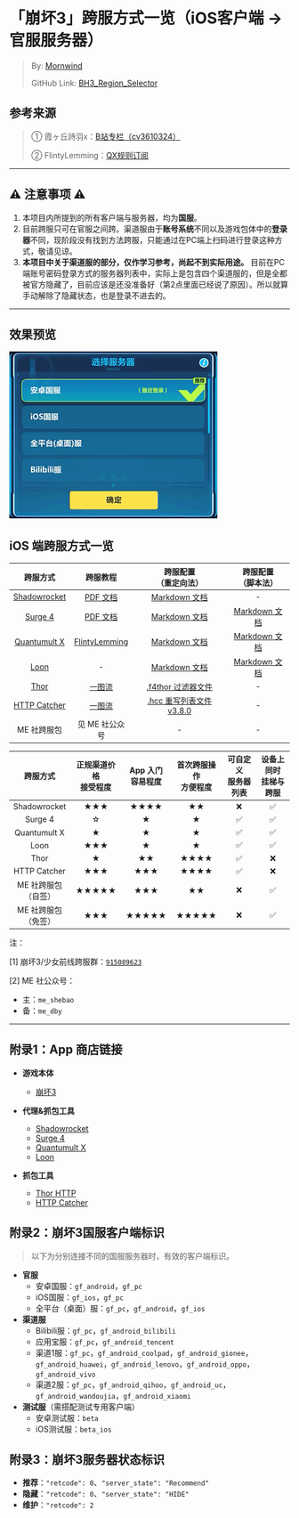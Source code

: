 # 「崩坏3」跨服方式一览（iOS客户端 → 官服服务器）
 > By: [Mornwind](https://blog.mornwind.cc)
 > 
 > GitHub Link: [BH3_Region_Selector](https://github.com/Mornwind/BH3_Region_Selector) 

## 参考来源
 > ① 霞ヶ丘詩羽x：[B站专栏（cv3610324）](https://www.bilibili.com/read/cv3610324)
 > 
 > ② FlintyLemming：[QX规则订阅](https://git.flinty.moe/root/BH3_Region_Selector)

---

## ⚠️ 注意事项 ⚠️
1. 本项目内所提到的所有客户端与服务器，均为**国服**。
2. 目前跨服只可在官服之间跨。渠道服由于**账号系统**不同以及游戏包体中的**登录器**不同，现阶段没有找到方法跨服，只能通过在PC端上扫码进行登录这种方式，敬请见谅。
3. **本项目中关于渠道服的部分，仅作学习参考，尚起不到实际用途。** 目前在PC端账号密码登录方式的服务器列表中，实际上是包含四个渠道服的，但是全都被官方隐藏了，目前应该是还没准备好（第2点里面已经说了原因）。所以就算手动解除了隐藏状态，也是登录不进去的。

---

## 效果预览
![国服服务器列表预览](/bh3_region_list_preview.gif)

## iOS 端跨服方式一览

| 跨服方式 | 跨服教程 | 跨服配置<br/>（重定向法） | 跨服配置<br/>（脚本法） |
| :-: | :-: | :-: | :-: |
| [Shadowrocket](https://apps.apple.com/app/id932747118) | [PDF 文档](/Shadowrocket/Shadowrocket_Guide.pdf) | [Markdown 文档](/Shadowrocket/README.md) | - |
| [Surge 4](https://apps.apple.com/app/id1442620678) | [PDF 文档](/Surge_4/Surge_4_Guide.pdf) | [Markdown 文档](/Surge_4/README.md) | [Markdown 文档](/Surge_4/README.md) |
| [Quantumult X](https://apps.apple.com/app/id1443988620) | [FlintyLemming](https://git.flinty.moe/root/BH3_Region_Selector/-/blob/master/README.md) | [Markdown 文档](/Quantumult_X/README.md) | [Markdown 文档](/Quantumult_X/README.md) |
| [Loon](https://apps.apple.com/app/id1373567447) | - | [Markdown 文档](/Surge_4/README.md) | [Markdown 文档](/Surge_4/README.md) |
| [Thor](https://apps.apple.com/app/id1210562295) | [一图流](/Thor/BH3_SwitchServer_Guide_Thor.jpg) | [.f4thor 过滤器文件](/Thor/bh3_region_selector.f4thor) | - |
| [HTTP Catcher](https://apps.apple.com/app/id1445874902) | [一图流](/HTTP_Catcher/BH3_SwitchServer_Guide_HTTP_Catcher.jpg) | [.hcc 重写列表文件 v3.8.0](/HTTP_Catcher/bh3_region_selector_v3.8.0.hcc) | - |
| ME 社跨服包 | 见 ME 社公众号 | - | - |

| 跨服方式 | 正规渠道价格<br/>接受程度 | App 入门<br/>容易程度 | 首次跨服操作<br/>方便程度 | 可自定义<br/>服务器列表 | 设备上同时<br/>挂梯与跨服 |
| :-: | :-: | :-: | :-: | :-: | :-: |
| Shadowrocket | ★★★ | ★★★★ | ★★ | ❌ | ✅ |
| Surge 4 | ☆ | ★ | ★ | ✅ | ✅ |
| Quantumult X | ★ | ★ | ★ | ✅ | ✅ |
| Loon | ★★★ | ★ | ★ | ✅ | ✅ |
| Thor | ★ | ★★ | ★★★★ | ✅ | ❌ |
| HTTP Catcher | ★★★ | ★★★ | ★★★★ | ✅ | ❌ |
| ME 社跨服包<br/>（自签） | ★★★★★ | ★★★ | ★★ | ❌ | ✅ |
| ME 社跨服包<br/>（免签） | ★★★ | ★★★★★ | ★★★★★ | ❌ | ✅ |

注：

[1] 崩坏3/少女前线跨服群：[`915089623`](https://jq.qq.com/?_wv=1027&k=5rnvPAT)

[2] ME 社公众号：

  - 主：`me_shebao`
  - 备：`me_dby`

---

## 附录1：App 商店链接
- **游戏本体**
  - [崩坏3](https://apps.apple.com/app/id1143402987)

- **代理&抓包工具**
  - [Shadowrocket](https://apps.apple.com/app/id932747118)
  - [Surge 4](https://apps.apple.com/app/id1442620678)
  - [Quantumult X](https://apps.apple.com/app/id1443988620)
  - [Loon](https://apps.apple.com/app/id1373567447)
- **抓包工具**
  - [Thor HTTP](https://apps.apple.com/app/id1210562295)
  - [HTTP Catcher](https://apps.apple.com/app/id1445874902)

## 附录2：崩坏3国服客户端标识
 > 以下为分别连接不同的国服服务器时，有效的客户端标识。

- **官服**
  - 安卓国服：`gf_android`，`gf_pc`
  - iOS国服：`gf_ios`，`gf_pc`
  - 全平台（桌面）服：`gf_pc`，`gf_android`，`gf_ios`
- **渠道服**
  - Bilibili服：`gf_pc`，`gf_android_bilibili`
  - 应用宝服：`gf_pc`，`gf_android_tencent`
  - 渠道1服：`gf_pc`，`gf_android_coolpad`，`gf_android_gionee`，`gf_android_huawei`，`gf_android_lenovo`，`gf_android_oppo`，`gf_android_vivo`
  - 渠道2服：`gf_pc`，`gf_android_qihoo`，`gf_android_uc`，`gf_android_wandoujia`，`gf_android_xiaomi`
- **测试服**（需搭配测试专用客户端）
  - 安卓测试服：`beta`
  - iOS测试服：`beta_ios`

## 附录3：崩坏3服务器状态标识
- **推荐**：`"retcode": 0`、`"server_state": "Recommend"`
- **隐藏**：`"retcode": 0`、`"server_state": "HIDE"`
- **维护**：`"retcode": 2`
